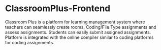 # ClassroomPlus-Frontend
Classroom Plus is a platform for learning management system where teachers can seamlessly create rooms, Coding/File Type assignments and assess assignments. Students can easily submit assigned assignments. Platform is integrated with the online compiler similar to coding platforms for coding assignments. 
